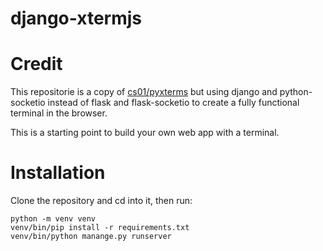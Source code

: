 # django-xtermjs

# Credit
This repositorie is a copy of [cs01/pyxterms](https://github.com/cs01/pyxtermjs) but using django and python-socketio instead of flask and flask-socketio to create a fully functional terminal in the browser. 

This is a starting point to build your own web app with a terminal.

# Installation
Clone the repository and cd into it, then run:
```
python -m venv venv
venv/bin/pip install -r requirements.txt
venv/bin/python manange.py runserver
```
